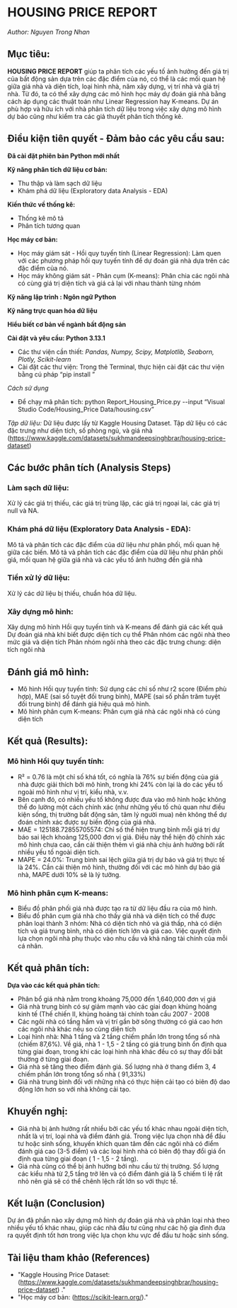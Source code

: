 # **HOUSING PRICE REPORT**
*Author: Nguyen Trong Nhan*
## **Mục tiêu:**
**HOUSING PRICE REPORT** giúp ta phân tích các yếu tố ảnh hưởng đến giá trị của bất động sản dựa trên các đặc điểm của nó, có thể là các mối quan hệ giữa giá nhà và diện tích, loại hình nhà, năm xây dựng, vị trí nhà và giá trị nhà. Từ đó, ta có thể xây dựng các mô hình học máy dự đoán giá nhà bằng cách áp dụng các thuật toán như Linear Regression hay K-means. Dự án phù hợp và hữu ích với nhà phân tích dữ liệu trong việc xây dựng mô hình dự báo cũng như kiểm tra các giả thuyết phân tích thống kê. 
## **Điều kiện tiên quyết** - Đảm bảo các yêu cầu sau:

**Đã cài đặt phiên bản Python mới nhất**

**Kỹ năng phân tích dữ liệu cơ bản:**
- Thu thập và làm sạch dữ liệu
- Khám phá dữ liệu (Exploratory data Analysis - EDA)

**Kiến thức về thống kê:**
- Thống kê mô tả
- Phân tích tương quan

**Học máy cơ bản:**
- Học máy giám sát - Hồi quy tuyến tính (Linear Regression): Làm quen với các phương pháp hồi quy tuyến tính để dự đoán giá nhà dựa trên các đặc điểm của nó.
- Học máy không giám sát - Phân cụm (K-means): Phân chia các ngôi nhà có cùng giá trị diện tích và giá cả lại với nhau thành từng nhóm

**Kỹ năng lập trình : Ngôn ngữ Python**
  
**Kỹ năng trực quan hóa dữ liệu**

**Hiểu biết cơ bản về ngành bất động sản**

**Cài đặt và yêu cầu: Python 3.13.1**

- Các thư viện cần thiết: *Pandas, Numpy, Scipy, Matplotlib, Seaborn, Plotly, Scikit-learn*
- Cài đặt các thư viện: Trong thẻ Terminal, thực hiện cài đặt các thư viện bằng cú pháp “pip install <Package>”

*Cách sử dụng*
- Để chạy mã phân tích: python Report_Housing_Price.py --input “Visual Studio Code/Housing_Price Data/housing.csv”

*Tập dữ liệu:*
Dữ liệu được lấy từ Kaggle Housing Dataset. Tập dữ liệu có các đặc trưng như diện tích, số phòng ngủ, và giá nhà 
(https://www.kaggle.com/datasets/sukhmandeepsinghbrar/housing-price-dataset) 
## **Các bước phân tích (Analysis Steps)**
### Làm sạch dữ liệu: 
Xử lý các giá trị thiếu, các giá trị trùng lặp, các giá trị ngoại lai, các giá trị null và NA.
### Khám phá dữ liệu (Exploratory Data Analysis - EDA): 
Mô tả và phân tích các đặc điểm của dữ liệu như phân phối, mối quan hệ giữa các biến. Mô tả và phân tích các đặc điểm của dữ liệu như phân phối giá, mối quan hệ giữa giá nhà và các yếu tố ảnh hưởng đến giá nhà
### Tiền xử lý dữ liệu: 
Xử lý các dữ liệu bị thiếu, chuẩn hóa dữ liệu.
### Xây dựng mô hình: 
Xây dựng mô hình Hồi quy tuyến tính và K-means để đánh giá các kết quả
Dự đoán giá nhà khi biết được diện tích cụ thể
Phân nhóm các ngôi nhà theo mức giá và diện tích
Phân nhóm ngôi nhà theo các đặc trưng chung: diện tích ngôi nhà
## Đánh giá mô hình: 
- Mô hình Hồi quy tuyến tính: Sử dụng các chỉ số như r2 score (Điểm phù hợp), MAE (sai số tuyệt đối trung bình), MAPE (sai số phần trăm tuyệt đối trung bình) để đánh giá hiệu quả mô hình.
- Mô hình phân cụm K-means: Phân cụm giá nhà các ngôi nhà có cùng diện tích 
## Kết quả (Results):
### Mô hình Hồi quy tuyến tính:
- R² = 0.76 là một chỉ số khá tốt, có nghĩa là 76% sự biến động của giá nhà được giải thích bởi mô hình, trong khi 24% còn lại là do các yếu tố ngoài mô hình như vị trí, kiểu nhà, v.v.
- Bên cạnh đó, có nhiều yếu tố không được đưa vào mô hình hoặc không thể đo lường một cách chính xác (như những yếu tố chủ quan như điều kiện sống, thị trường bất động sản, tâm lý người mua) nên không thể dự đoán chính xác được sự biến động của giá nhà.
- MAE = 125188.72855705574: Chỉ số thể hiện trung bình mỗi giá trị dự báo sai lệch khoảng 125,000 đơn vị giá. Điều này thể hiện độ chính xác mô hình chưa cao, cần cải thiện thêm vì giá nhà chịu ảnh hưởng bởi rất nhiều yếu tố ngoài diện tích.
- MAPE = 24.0%: Trung bình sai lệch giữa giá trị dự báo và giá trị thực tế là 24%. Cần cải thiện mô hình, thường đối với các mô hình dự báo giá nhà, MAPE dưới 10% sẽ là lý tưởng.
### Mô hình phân cụm K-means:
- Biểu đồ phân phối giá nhà được tạo ra từ dữ liệu đầu ra của mô hình.
- Biểu đồ phân cụm giá nhà cho thấy giá nhà và diện tích có thể được phân loại thành 3 nhóm: Nhà có diện tích nhỏ và giá thấp, nhà có diện tích và giá trung bình, nhà có diện tích lớn và giá cao. Việc quyết định lựa chọn ngôi nhà phụ thuộc vào nhu cầu và khả năng tài chính của mỗi cá nhân.
## Kết quả phân tích: 
**Dựa vào các kết quả phân tích:**
- Phân bổ giá nhà nằm trong khoảng 75,000 đến 1,640,000 đơn vị giá
- Giá nhà trung bình có sự giảm mạnh vào các giai đoạn khủng hoảng kinh tế (Thế chiến II, khủng hoảng tài chính toàn cầu 2007 - 2008
- Các ngôi nhà có tầng hầm và vị trí gần bờ sông thường có giá cao hơn các ngôi nhà khác nếu so cùng diện tích
- Loại hình nhà: Nhà 1 tầng và 2 tầng chiếm phần lớn trong tổng số nhà (chiếm 87,6%). Về giá, nhà 1 - 1,5 - 2 tầng có giá trung bình ổn định qua từng giai đoạn, trong khi các loại hình nhà khác đều có sự thay đổi bất thường ở từng giai đoạn. 
- Giá nhà sẽ tăng theo điểm đánh giá. Số lượng nhà ở thang điểm 3, 4 chiếm phần lớn trong tổng số nhà ( 91,33%)
- Giá nhà trung bình đối với những nhà có thực hiện cải tạo có biên độ dao động lớn hơn so với nhà không cải tạo.
## Khuyến nghị: 
- Giá nhà bị ảnh hưởng rất nhiều bởi các yếu tố khác nhau ngoài diện tích, nhất là vị trí, loại nhà và điểm đánh giá. Trong việc lựa chọn nhà để đầu tư hoặc sinh sống, khuyến khích quan tâm đến các ngôi nhà có điểm đánh giá cao (3-5 điểm) và các loại hình nhà có biên độ thay đổi giá ổn định qua từng giai đoạn ( 1 - 1,5 - 2 tầng). 
- Giá nhà cũng có thể bị ảnh hưởng bởi nhu cầu từ thị trường. Số lượng các kiểu nhà từ 2,5 tầng trở lên và có điểm đánh giá là 5 chiếm tỉ lệ rất nhỏ nên giá sẽ có thể chênh lệch rất lớn so với thực tế.
## Kết luận (Conclusion)
Dự án đã phần nào xây dựng mô hình dự đoán giá nhà và phân loại nhà theo nhiều yếu tố khác nhau, giúp các nhà đầu tư cũng như các hộ gia đình đưa ra quyết định tốt hơn trong việc lựa chọn khu vực để đầu tư hoặc sinh sống.
## Tài liệu tham khảo (References)
- "Kaggle Housing Price Dataset: (https://www.kaggle.com/datasets/sukhmandeepsinghbrar/housing-price-dataset) ."
- "Học máy cơ bản: (https://scikit-learn.org/)."
